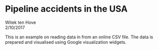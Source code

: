 # Pipeline accidents in the USA
Witek ten Hove  
2/10/2017  

This is an example on reading data in from an online CSV file. The data is prepared and visualised using Google visualization widgets.
